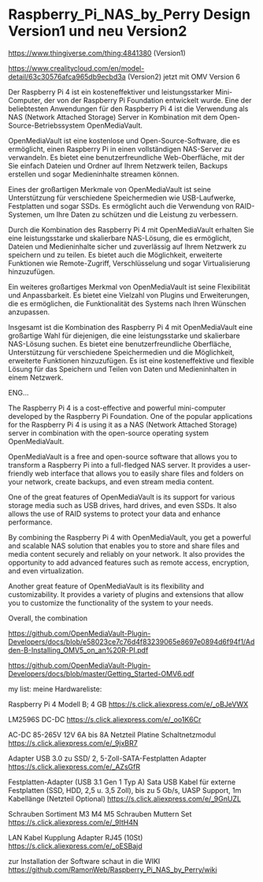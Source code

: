 # Raspberry_Pi_NAS_by_Perry Design Version1 und neu Version2

https://www.thingiverse.com/thing:4841380 (Version1)

https://www.crealitycloud.com/en/model-detail/63c30576afca965db9ecbd3a (Version2) jetzt mit OMV Version 6

Der Raspberry Pi 4 ist ein kosteneffektiver und leistungsstarker Mini-Computer, der von der Raspberry Pi Foundation entwickelt wurde. Eine der beliebtesten Anwendungen für den Raspberry Pi 4 ist die Verwendung als NAS (Network Attached Storage) Server in Kombination mit dem Open-Source-Betriebssystem OpenMediaVault.

OpenMediaVault ist eine kostenlose und Open-Source-Software, die es ermöglicht, einen Raspberry Pi in einen vollständigen NAS-Server zu verwandeln. Es bietet eine benutzerfreundliche Web-Oberfläche, mit der Sie einfach Dateien und Ordner auf Ihrem Netzwerk teilen, Backups erstellen und sogar Medieninhalte streamen können.

Eines der großartigen Merkmale von OpenMediaVault ist seine Unterstützung für verschiedene Speichermedien wie USB-Laufwerke, Festplatten und sogar SSDs. Es ermöglicht auch die Verwendung von RAID-Systemen, um Ihre Daten zu schützen und die Leistung zu verbessern.

Durch die Kombination des Raspberry Pi 4 mit OpenMediaVault erhalten Sie eine leistungsstarke und skalierbare NAS-Lösung, die es ermöglicht, Dateien und Medieninhalte sicher und zuverlässig auf Ihrem Netzwerk zu speichern und zu teilen. Es bietet auch die Möglichkeit, erweiterte Funktionen wie Remote-Zugriff, Verschlüsselung und sogar Virtualisierung hinzuzufügen.

Ein weiteres großartiges Merkmal von OpenMediaVault ist seine Flexibilität und Anpassbarkeit. Es bietet eine Vielzahl von Plugins und Erweiterungen, die es ermöglichen, die Funktionalität des Systems nach Ihren Wünschen anzupassen.

Insgesamt ist die Kombination des Raspberry Pi 4 mit OpenMediaVault eine großartige Wahl für diejenigen, die eine leistungsstarke und skalierbare NAS-Lösung suchen. Es bietet eine benutzerfreundliche Oberfläche, Unterstützung für verschiedene Speichermedien und die Möglichkeit, erweiterte Funktionen hinzuzufügen. Es ist eine kosteneffektive und flexible Lösung für das Speichern und Teilen von Daten und Medieninhalten in einem Netzwerk.

ENG...

The Raspberry Pi 4 is a cost-effective and powerful mini-computer developed by the Raspberry Pi Foundation. One of the popular applications for the Raspberry Pi 4 is using it as a NAS (Network Attached Storage) server in combination with the open-source operating system OpenMediaVault.

OpenMediaVault is a free and open-source software that allows you to transform a Raspberry Pi into a full-fledged NAS server. It provides a user-friendly web interface that allows you to easily share files and folders on your network, create backups, and even stream media content.

One of the great features of OpenMediaVault is its support for various storage media such as USB drives, hard drives, and even SSDs. It also allows the use of RAID systems to protect your data and enhance performance.

By combining the Raspberry Pi 4 with OpenMediaVault, you get a powerful and scalable NAS solution that enables you to store and share files and media content securely and reliably on your network. It also provides the opportunity to add advanced features such as remote access, encryption, and even virtualization.

Another great feature of OpenMediaVault is its flexibility and customizability. It provides a variety of plugins and extensions that allow you to customize the functionality of the system to your needs.

Overall, the combination

https://github.com/OpenMediaVault-Plugin-Developers/docs/blob/e58023ce7c76d4f83239065e8697e0894d6f94f1/Adden-B-Installing_OMV5_on_an%20R-PI.pdf

https://github.com/OpenMediaVault-Plugin-Developers/docs/blob/master/Getting_Started-OMV6.pdf


my list:
meine Hardwareliste:

Raspberry Pi 4 Modell B; 4 GB 
https://s.click.aliexpress.com/e/_oBJeVWX

LM2596S DC-DC 
https://s.click.aliexpress.com/e/_oo1K6Cr

AC-DC 85-265V 12V 6A bis 8A Netzteil Platine Schaltnetzmodul
https://s.click.aliexpress.com/e/_9jxBR7

Adapter USB 3.0 zu SSD/ 2, 5-Zoll-SATA-Festplatten Adapter
https://s.click.aliexpress.com/e/_AZsGfR

Festplatten-Adapter (USB 3.1 Gen 1 Typ A) Sata USB Kabel für externe Festplatten
(SSD, HDD, 2,5 u. 3,5 Zoll), bis zu 5 Gb/s, UASP Support, 1m Kabellänge (Netzteil Optional)
https://s.click.aliexpress.com/e/_9GnUZL

Schrauben Sortiment M3 M4 M5 Schrauben Muttern Set
https://s.click.aliexpress.com/e/_9ItH4N

LAN Kabel Kupplung Adapter RJ45 (10St)
https://s.click.aliexpress.com/e/_oESBajd


zur Installation der Software schaut in die WIKI
https://github.com/RamonWeb/Raspberry_Pi_NAS_by_Perry/wiki

